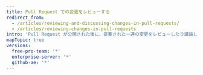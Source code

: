 ```yaml
---
title: Pull Request での変更をレビューする
redirect_from:
  - /articles/reviewing-and-discussing-changes-in-pull-requests/
  - /articles/reviewing-changes-in-pull-requests
intro: 'Pull Request が公開された後に、提案された一連の変更をレビューしたり議論したりできます。'
mapTopic: true
versions:
  free-pro-team: '*'
  enterprise-server: '*'
  github-ae: '*'
---
```


